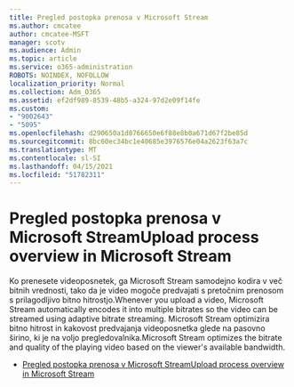 ```yaml
---
title: Pregled postopka prenosa v Microsoft Stream
ms.author: cmcatee
author: cmcatee-MSFT
manager: scotv
ms.audience: Admin
ms.topic: article
ms.service: o365-administration
ROBOTS: NOINDEX, NOFOLLOW
localization_priority: Normal
ms.collection: Adm_O365
ms.assetid: ef2df989-8539-48b5-a324-97d2e09f14fe
ms.custom:
- "9002643"
- "5095"
ms.openlocfilehash: d290650a1d8766650e6f88e8b0a671d67f2be85d
ms.sourcegitcommit: 8bc60ec34bc1e40685e3976576e04a2623f63a7c
ms.translationtype: MT
ms.contentlocale: sl-SI
ms.lasthandoff: 04/15/2021
ms.locfileid: "51782311"
---
```

# <a name="upload-process-overview-in-microsoft-stream"></a><span data-ttu-id="26056-102">Pregled postopka prenosa v Microsoft Stream</span><span class="sxs-lookup"><span data-stu-id="26056-102">Upload process overview in Microsoft Stream</span></span>

<span data-ttu-id="26056-103">Ko prenesete videoposnetek, ga Microsoft Stream samodejno kodira v več bitnih vrednosti, tako da je video mogoče predvajati s pretočnim prenosom s prilagodljivo bitno hitrostjo.</span><span class="sxs-lookup"><span data-stu-id="26056-103">Whenever you upload a video, Microsoft Stream automatically encodes it into multiple bitrates so the video can be streamed using adaptive bitrate streaming.</span></span> <span data-ttu-id="26056-104">Microsoft Stream optimizira bitno hitrost in kakovost predvajanja videoposnetka glede na pasovno širino, ki je na voljo pregledovalnika.</span><span class="sxs-lookup"><span data-stu-id="26056-104">Microsoft Stream optimizes the bitrate and quality of the playing video based on the viewer's available bandwidth.</span></span>

- [<span data-ttu-id="26056-105">Pregled postopka prenosa v Microsoft Stream</span><span class="sxs-lookup"><span data-stu-id="26056-105">Upload process overview in Microsoft Stream</span></span>](https://docs.microsoft.com/stream/upload-process-overview)
